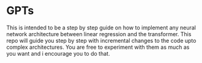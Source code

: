 # GPTs 

This is intended to be a step by step guide on how to implement any neural network architecture between linear regression and the transformer. 
This repo will guide you step by step with incremental changes to the code upto complex architectures. You are free to experiment with them as much as you want and i encourage you to do that. 
